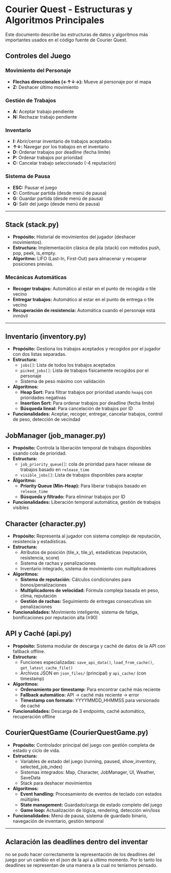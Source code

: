 # Courier Quest - Estructuras y Algoritmos Principales

Este documento describe las estructuras de datos y algoritmos más importantes usados en el código fuente de Courier Quest.

## Controles del Juego

### Movimiento del Personaje
- **Flechas direccionales (←↑↓→):** Mueve al personaje por el mapa
- **Z:** Deshacer último movimiento

### Gestión de Trabajos
- **A:** Aceptar trabajo pendiente
- **N:** Rechazar trabajo pendiente

### Inventario
- **I:** Abrir/cerrar inventario de trabajos aceptados
- **↑↓:** Navegar por los trabajos en el inventario
- **D:** Ordenar trabajos por deadline (fecha límite)
- **P:** Ordenar trabajos por prioridad
- **C:** Cancelar trabajo seleccionado (-4 reputación)

### Sistema de Pausa
- **ESC:** Pausar el juego
- **C:** Continuar partida (desde menú de pausa)
- **G:** Guardar partida (desde menú de pausa)
- **Q:** Salir del juego (desde menú de pausa)


---

## Stack (stack.py)
- **Propósito:** Historial de movimientos del jugador (deshacer movimientos).
- **Estructura:** Implementación clásica de pila (stack) con métodos push, pop, peek, is_empty.
- **Algoritmo:** LIFO (Last-In, First-Out) para almacenar y recuperar posiciones previas.

### Mecánicas Automáticas
- **Recoger trabajos:** Automático al estar en el punto de recogida o tile vecino
- **Entregar trabajos:** Automático al estar en el punto de entrega o tile vecino
- **Recuperación de resistencia:** Automática cuando el personaje está inmóvil

---

## Inventario (inventory.py)
- **Propósito:** Gestiona los trabajos aceptados y recogidos por el jugador con dos listas separadas.
- **Estructura:** 
  - `jobs[]`: Lista de todos los trabajos aceptados
  - `picked_jobs[]`: Lista de trabajos físicamente recogidos por el personaje
  - Sistema de peso máximo con validación
- **Algoritmos:**
  - **Heap Sort:** Para filtrar trabajos por prioridad usando `heapq` con prioridades negativas
  - **Insertion Sort:** Para ordenar trabajos por deadline (fecha límite)
  - **Búsqueda lineal:** Para cancelación de trabajos por ID
- **Funcionalidades:** Aceptar, recoger, entregar, cancelar trabajos, control de peso, detección de vecindad

## JobManager (job_manager.py)
- **Propósito:** Controla la liberación temporal de trabajos disponibles usando cola de prioridad.
- **Estructura:** 
  - `job_priority_queue[]`: cola de prioridad para hacer release de trabajos basado en `release_time`
  - `visible_jobs[]`: Lista de trabajos disponibles para aceptar
- **Algoritmo:** 
  - **Priority Queue (Min-Heap):** Para liberar trabajos basado en `release_time`
  - **Búsqueda y filtrado:** Para eliminar trabajos por ID
- **Funcionalidades:** Liberación temporal automática, gestión de trabajos visibles

## Character (character.py)
- **Propósito:** Representa al jugador con sistema complejo de reputación, resistencia y estadísticas.
- **Estructura:** 
  - Atributos de posición (tile_x, tile_y), estadísticas (reputación, resistencia, score)
  - Sistema de rachas y penalizaciones
  - Inventario integrado, sistema de movimiento con multiplicadores
- **Algoritmos:**
  - **Sistema de reputación:** Cálculos condicionales para bonos/penalizaciones
  - **Multiplicadores de velocidad:** Fórmula compleja basada en peso, clima, reputación
  - **Gestión de rachas:** Seguimiento de entregas consecutivas sin penalizaciones
- **Funcionalidades:** Movimiento inteligente, sistema de fatiga, bonificaciones por reputación alta (≥90)

## API y Caché (api.py)
- **Propósito:** Sistema modular de descarga y caché de datos de la API con fallback offline.
- **Estructura:** 
  - Funciones especializadas: `save_api_data()`, `load_from_cache()`, `get_latest_cache_file()`
  - Archivos JSON en `json_files/` (principal) y `api_cache/` (con timestamp)
- **Algoritmos:**
  - **Ordenamiento por timestamp:** Para encontrar caché más reciente
  - **Fallback automático:** API → caché más reciente → error
  - **Timestamp con formato:** YYYYMMDD_HHMMSS para versionado de caché
- **Funcionalidades:** Descarga de 3 endpoints, caché automático, recuperación offline

## CourierQuestGame (CourierQuestGame.py)
- **Propósito:** Controlador principal del juego con gestión completa de estado y ciclo de vida.
- **Estructura:**
  - Variables de estado del juego (running, paused, show_inventory, selected_job_index)
  - Sistemas integrados: Map, Character, JobManager, UI, Weather, SaveData
  - Stack para deshacer movimientos
- **Algoritmos:**
  - **Event handling:** Procesamiento de eventos de teclado con estados múltiples
  - **State management:** Guardado/carga de estado completo del juego
  - **Game loop:** Actualización de lógica, rendering, detección win/loss
- **Funcionalidades:** Menú de pausa, sistema de guardado binario, navegación de inventario, gestión temporal

---
## Aclaración las deadlines dentro del inventar
no se pudo hacer correctamente la representación de los deadlines del juego por un cambio en el json de la api a ultimo momento.
Por lo tanto los deadlines se representan de una manera a la cual no teníamos pensado.
